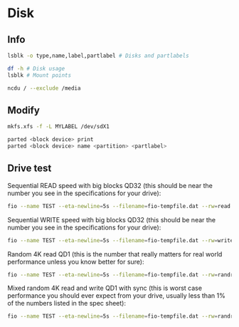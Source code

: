# Disk

## Info

```sh
lsblk -o type,name,label,partlabel # Disks and partlabels

df -h # Disk usage
lsblk # Mount points

ncdu / --exclude /media
```

## Modify

```sh
mkfs.xfs -f -L MYLABEL /dev/sdX1
```

```sh
parted <block device> print
parted <block device> name <partition> <partlabel>
```

## Drive test

Sequential READ speed with big blocks QD32 (this should be near the number you see in the specifications for your drive):

```sh
fio --name TEST --eta-newline=5s --filename=fio-tempfile.dat --rw=read --size=500m --io_size=10g --blocksize=1024k --ioengine=libaio --fsync=10000 --iodepth=32 --direct=1 --numjobs=1 --runtime=60 --group_reporting
```

Sequential WRITE speed with big blocks QD32 (this should be near the number you see in the specifications for your drive):

```sh
fio --name TEST --eta-newline=5s --filename=fio-tempfile.dat --rw=write --size=500m --io_size=10g --blocksize=1024k --ioengine=libaio --fsync=10000 --iodepth=32 --direct=1 --numjobs=1 --runtime=60 --group_reporting
```

Random 4K read QD1 (this is the number that really matters for real world performance unless you know better for sure):

```sh
fio --name TEST --eta-newline=5s --filename=fio-tempfile.dat --rw=randread --size=500m --io_size=10g --blocksize=4k --ioengine=libaio --fsync=1 --iodepth=1 --direct=1 --numjobs=1 --runtime=60 --group_reporting
```

Mixed random 4K read and write QD1 with sync (this is worst case performance you should ever expect from your drive, usually less than 1% of the numbers listed in the spec sheet):

```sh
fio --name TEST --eta-newline=5s --filename=fio-tempfile.dat --rw=randrw --size=500m --io_size=10g --blocksize=4k --ioengine=libaio --fsync=1 --iodepth=1 --direct=1 --numjobs=1 --runtime=60 --group_reporting
```
